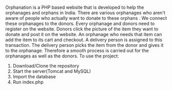 Orphanation is a PHP based website that is developed to help the orphanages and orphans in India. There are various orphanages who aren't aware of people who actually
want to donate to these orphans . We connect these orphanages to the donors. Every orphanage and donors need to register on the website. Donors click the picture of the
item they want to donate and post it on the website. An orphanage who needs that item can add the item to its cart and checkout. A delivery person is assigned to this
transaction. The delivery person picks the item from the donor and gives it to the orphanage. Therefore a smooth process is carried out for the orphanages as well as
the donors. To use the project:
1. Download/Clone the repository
2. Start the server(Tomcat and MySQL)
3. Import the database
4. Run index.php
